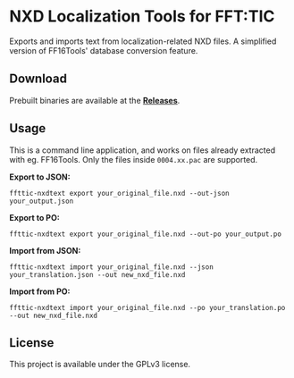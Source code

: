 # NXD Localization Tools for FFT:TIC

Exports and imports text from localization-related NXD files. A simplified version of FF16Tools' database conversion feature.


## Download

Prebuilt binaries are available at the [**Releases**](https://github.com/mmatyas/ffttic-nxdtext/releases).


## Usage

This is a command line application, and works on files already extracted with eg. FF16Tools. Only the files inside `0004.xx.pac` are supported.

**Export to JSON:**

`ffttic-nxdtext export your_original_file.nxd --out-json your_output.json`

**Export to PO:**

`ffttic-nxdtext export your_original_file.nxd --out-po your_output.po`

**Import from JSON:**

`ffttic-nxdtext import your_original_file.nxd --json your_translation.json --out new_nxd_file.nxd`

**Import from PO:**

`ffttic-nxdtext import your_original_file.nxd --po your_translation.po --out new_nxd_file.nxd`


## License

This project is available under the GPLv3 license.
